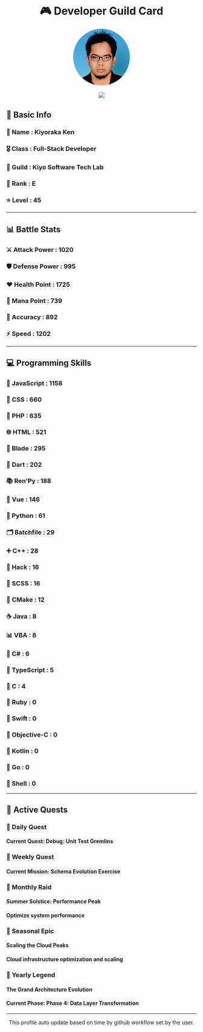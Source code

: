 <div align="center">

# 🎮 Developer Guild Card

<!-- Replace with your profile image -->
<img src="./assets/profile.png" width="150" height="150" style="border-radius: 50%"/>

![](https://komarev.com/ghpvc/?username=Kiyoraka&style=flat)
</div>

##  📌 Basic Info
### 👤 Name : Kiyoraka Ken
### 🎖️ Class : Full-Stack Developer
### 🎪 Guild : Kiyo Software Tech Lab 
### 🔰 Rank : E 
### ⭐ Level : 45

---
## 📊 Battle Stats

### ⚔️ Attack Power  : 1020 
### 🛡️ Defense Power : 995 
### ❤️ Health Point  : 1725 
### 🔮 Mana Point    : 739 
### 🎯 Accuracy      : 892 
### ⚡ Speed         : 1202

---
## 💻 Programming Skills

### 📜 JavaScript : 1158
### 🎨 CSS : 660
### 🐘 PHP : 635
### 🌐 HTML : 521
### 🧷 Blade : 295
### 🎯 Dart : 202
### 📚 Ren'Py : 188
### 💚 Vue : 146
### 🐍 Python : 61
### 🗂️ Batchfile : 29
### ➕ C++ : 28
### 🧬 Hack : 16
### 🎨 SCSS : 16
### 🧱 CMake : 12
### ☕ Java : 8
### 📊 VBA : 8
### 🎯 C# : 6
### 🔷 TypeScript : 5
### 🎯 C : 4
### 💎 Ruby : 0
### 📱 Swift : 0
### 🍎 Objective-C : 0
### 🔰 Kotlin : 0
### 🐹 Go : 0
### 🐚 Shell : 0

---
## 📜 Active Quests

### 🌅 Daily Quest

#### Current Quest: Debug: Unit Test Gremlins

### 📅 Weekly Quest
#### Current Mission: Schema Evolution Exercise

### 🌙 Monthly Raid
#### Summer Solstice: Performance Peak
#### Optimize system performance

### 🌠 Seasonal Epic
#### Scaling the Cloud Peaks
#### Cloud infrastructure optimization and scaling

### 👑 Yearly Legend
#### The Grand Architecture Evolution
#### Current Phase: Phase 4: Data Layer Transformation

---
<div align="center">
  This profile auto update based on time by github workflow set by the user.
</div>